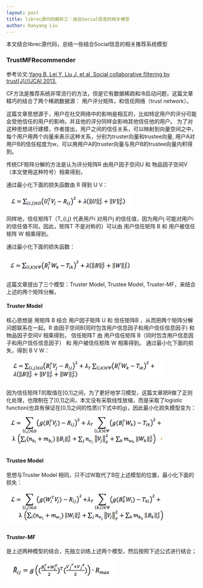 ```yaml
---
layout: post
title: librec源代码解析三：结合Social信息的相关模型
author: Danyang Liu
---
```


本文结合librec源代码，总结一些结合Social信息的相关推荐系统模型


### TrustMFRecommender

参考论文:[Yang B, Lei Y, Liu J, et al. Social collaborative filtering by trust[J]//IJCAI 2013.
](http://www.aaai.org/ocs/index.php/IJCAI/IJCAI13/paper/download/6750/7139)

CF方法是推荐系统非常流行的方法，但是它有数据稀疏和冷启动问题，这篇文章精巧的结合了两个稀疏数据源：
用户评分矩阵，和信任网络（trust network）。

这篇文章思想源于，用户在社交网络中的影响是相互的，比如特定用户的评分可能会受他信任的用户的影响，并且他的评分同样会影响其他信任他的用户。
为了对这种思想进行建模，作者提出，用户之间的信任关系，可以映射到向量空间之中，每个用户用两个向量来表示这种关系，分别为truster向量和trustee向量,
用户A对用户B的信任程度为w，可以用用户A的truster向量与用户B的trustee向量内积得到。

传统CF矩阵分解的方法是认为评分矩阵R 由用户因子空间U 和 物品因子空间V（本文使用这种符号）相乘得到，

通过最小化下面的损失函数由 R 得到 U V：

![1](../images/alg/social/trustmf/t1.png)

同样地，信任矩阵T（T_{i,j} 代表用户i 对用户j 的信任值，因为用户j 可能对用户i 的信任值不同，因此，矩阵T 不是对称的）可以由 用户信任矩阵 B 和 用户被信任矩阵 W
相乘得到。

通过最小化下面的损失函数：

![2](../images/alg/social/trustmf/t2.png)

这篇文章提出了三个模型：Truster Model, Trustee Model, Truster-MF，来结合上述的两个矩阵分解。

#### Truster Model

核心思想是 用矩阵 B 结合 用户因子矩阵 U 和 信任矩阵B ，从而把两个矩阵分解问题联系在一起。R 由因子空间B(同时包含用户信息因子和用户信任信息因子) 和 物品因子空间V 相乘得到，
信任矩阵T 由 用户信任矩阵 B（同时包含用户信息因子和用户信任信息因子） 和 用户被信任矩阵 W 相乘得到。
通过最小化下面的损失，得到 B V W：

![3](../images/alg/social/trustmf/t3.png)

因为信任矩阵T的取值在[0,1]之间，为了更好地学习模型，这篇文章把R做了正则化处理，也限制在了[0,1]之间，本文没有采取线性放缩，而是采取了logistic function(也具有保证在[0,1]之间的性质)(下式中的g)，因此最小化损失模型变为：

![4](../images/alg/social/trustmf/t4.png)

#### Trustee Model

思想与Truster Model 相同，只不过W取代了B在上述模型的位置，最小化下面的损失：

![5](../images/alg/social/trustmf/t5.png)


#### Truster-MF

是上述两种模型的结合，先独立训练上述两个模型，然后按照下述公式进行结合；

![6](../images/alg/social/trustmf/t6.png)


